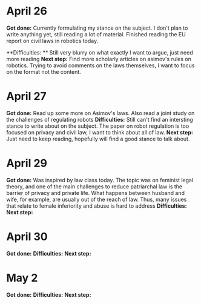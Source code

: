 # April 26
**Got done:** Currently formulating my stance on the subject. I don't plan to write anything yet, still reading a lot of material. Finished reading the EU report on civil laws in robotics today. 

**Difficulties: ** Still very blurry on what exactly I want to argue, just need more reading
**Next step:** Find more scholarly articles on asimov's rules on robotics. Trying to avoid comments on the laws themselves, I want to focus on the format not the content. 

# April 27
**Got done:** Read up some more on Asimov's laws. Also read a joint study on the challenges of regulating robots
**Difficulties:** Still can't find an intersting stance to write about on the subject. The paper on robot regulation is too focused on privacy and civil law, I want to think about all of law. 
**Next step:** Just need to keep reading, hopefully will find a good stance to talk about. 

# April 29
**Got done:** Was inspired by law class today. The topic was on feminist legal theory, and one of the main challenges to reduce patriarchal law is the barrier of privacy and private life. What happens between husband and wife, for example, are usually out of the reach of law. Thus, many issues that relate to female inferiority and abuse is hard to address
**Difficulties:**
**Next step:**

# April 30
**Got done:**
**Difficulties:**
**Next step:**

# May 2
**Got done:**
**Difficulties:**
**Next step:**
